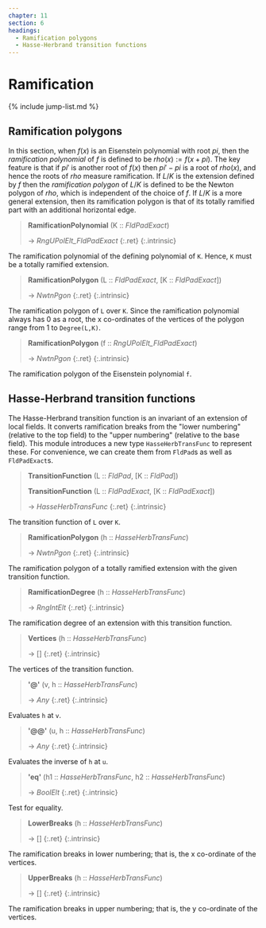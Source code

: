 ```yaml
---
chapter: 11
section: 6
headings:
  - Ramification polygons
  - Hasse-Herbrand transition functions
---
```


# Ramification

{% include jump-list.md %}

## Ramification polygons

In this section, when $f(x)$ is an Eisenstein polynomial with root $pi$, then the *ramification polynomial* of $f$ is defined to be $rho(x):=f(x+pi)$. The key feature is that if $pi'$ is another root of $f(x)$ then $pi'-pi$ is a root of $rho(x)$, and hence the roots of $rho$ measure ramification. If $L/K$ is the extension defined by $f$ then the *ramification polygon* of $L/K$ is defined to be the Newton polygon of $rho$, which is independent of the choice of $f$. If $L/K$ is a more general extension, then its ramification polygon is that of its totally ramified part with an additional horizontal edge.

> **RamificationPolynomial** (K :: *FldPadExact*)
>
> -> *RngUPolElt_FldPadExact*
> {:.ret}
{:.intrinsic}

The ramification polynomial of the defining polynomial of `K`. Hence, `K` must be a totally ramified extension.

> **RamificationPolygon** (L :: *FldPadExact*, [K :: *FldPadExact*])
>
> -> *NwtnPgon*
> {:.ret}
{:.intrinsic}

The ramification polygon of `L` over `K`. Since the ramification polynomial always has 0 as a root, the x co-ordinates of the vertices of the polygon range from 1 to `Degree(L,K)`.

> **RamificationPolygon** (f :: *RngUPolElt_FldPadExact*)
>
> -> *NwtnPgon*
> {:.ret}
{:.intrinsic}

The ramification polygon of the Eisenstein polynomial `f`.

## Hasse-Herbrand transition functions

The Hasse-Herbrand transition function is an invariant of an extension of local fields. It converts ramification breaks from the "lower numbering" (relative to the top field) to the "upper numbering" (relative to the base field). This module introduces a new type `HasseHerbTransFunc` to represent these. For convenience, we can create them from `FldPad`s as well as `FldPadExact`s.

> **TransitionFunction** (L :: *FldPad*, [K :: *FldPad*])
>
> **TransitionFunction** (L :: *FldPadExact*, [K :: *FldPadExact*])
>
> -> *HasseHerbTransFunc*
> {:.ret}
{:.intrinsic}

The transition function of `L` over `K`.

> **RamificationPolygon** (h :: *HasseHerbTransFunc*)
>
> -> *NwtnPgon*
> {:.ret}
{:.intrinsic}

The ramification polygon of a totally ramified extension with the given transition function.

> **RamificationDegree** (h :: *HasseHerbTransFunc*)
>
> -> *RngIntElt*
> {:.ret}
{:.intrinsic}

The ramification degree of an extension with this transition function.

> **Vertices** (h :: *HasseHerbTransFunc*)
>
> -> []
> {:.ret}
{:.intrinsic}

The vertices of the transition function.

> **\'@\'** (v, h :: *HasseHerbTransFunc*)
>
> -> *Any*
> {:.ret}
{:.intrinsic}

Evaluates `h` at `v`.

> **\'@@\'** (u, h :: *HasseHerbTransFunc*)
>
> -> *Any*
> {:.ret}
{:.intrinsic}

Evaluates the inverse of `h` at `u`.

> **'eq'** (h1 :: *HasseHerbTransFunc*, h2 :: *HasseHerbTransFunc*)
>
> -> *BoolElt*
> {:.ret}
{:.intrinsic}

Test for equality.

> **LowerBreaks** (h :: *HasseHerbTransFunc*)
>
> -> []
> {:.ret}
{:.intrinsic}

The ramification breaks in lower numbering; that is, the x co-ordinate of the vertices.

> **UpperBreaks** (h :: *HasseHerbTransFunc*)
>
> -> []
> {:.ret}
{:.intrinsic}

The ramification breaks in upper numbering; that is, the y co-ordinate of the vertices.
